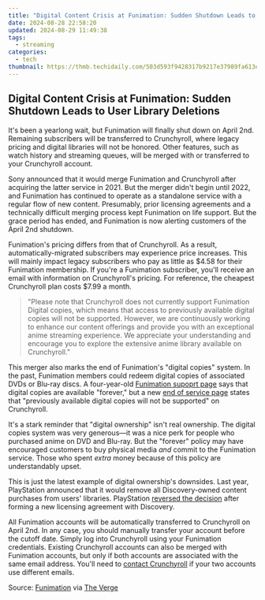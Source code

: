 ```yaml
---
title: "Digital Content Crisis at Funimation: Sudden Shutdown Leads to User Library Deletions"
date: 2024-08-28 22:58:20
updated: 2024-08-29 11:49:38
tags:
  - streaming
categories:
  - tech
thumbnail: https://thmb.techidaily.com/503d593f9428317b9217e37989fa613e5c3305adb6e8017e4b8755b0efa649e5.png
---
```


## Digital Content Crisis at Funimation: Sudden Shutdown Leads to User Library Deletions

It's been a yearlong wait, but Funimation will finally shut down on April 2nd. Remaining subscribers will be transferred to Crunchyroll, where legacy pricing and digital libraries will not be honored. Other features, such as watch history and streaming queues, will be merged with or transferred to your Crunchyroll account.

 Sony announced that it would merge Funimation and Crunchyroll after acquiring the latter service in 2021\. But the merger didn't begin until 2022, and Funimation has continued to operate as a standalone service with a regular flow of new content. Presumably, prior licensing agreements and a technically difficult merging process kept Funimation on life support. But the grace period has ended, and Funimation is now alerting customers of the April 2nd shutdown.

 Funimation's pricing differs from that of Crunchyroll. As a result, automatically-migrated subscribers may experience price increases. This will mainly impact legacy subscribers who pay as little as $4.58 for their Funimation membership. If you're a Funimation subscriber, you'll receive an email with information on Crunchyroll's pricing. For reference, the cheapest Crunchyroll plan costs $7.99 a month.

> "Please note that Crunchyroll does not currently support Funimation Digital copies, which means that access to previously available digital copies will not be supported. However, we are continuously working to enhance our content offerings and provide you with an exceptional anime streaming experience. We appreciate your understanding and encourage you to explore the extensive anime library available on Crunchyroll."

 This merger also marks the end of Funimation's "digital copies" system. In the past, Funimation members could redeem digital copies of associated DVDs or Blu-ray discs. A four-year-old [Funimation supoprt page](https://help.funimation.com/hc/en-us/articles/360046822091-How-long-do-I-get-to-keep-streaming-the-Digital-Copy-videos) says that digital copies are available "forever," but a new [end of service page](https://help.funimation.com/hc/en-us/articles/23103586580244-Funimation-End-of-services) states that "previously available digital copies will not be supported" on Crunchyroll.

 It's a stark reminder that "digital ownership" isn't real ownership. The digital copies system was very generous—it was a nice perk for people who purchased anime on DVD and Blu-ray. But the "forever" policy may have encouraged customers to buy physical media _and_ commit to the Funimation service. Those who spent _extra_ money because of this policy are understandably upset.

 This is just the latest example of digital ownership's downsides. Last year, PlayStation announced that it would remove all Discovery-owned content purchases from users' libraries. PlayStation [reversed the decision](https://vp-tips.techidaily.com/updated-from-picture-to-paragraph-text-on-windows-and-mac-photos-for-2024/) after forming a new licensing agreement with Discovery.

 All Funimation accounts will be automatically transferred to Crunchyroll on April 2nd. In any case, you should manually transfer your account before the cutoff date. Simply log into Crunchyroll using your Funimation credentials. Existing Crunchyroll accounts can also be merged with Funimation accounts, but only if both accounts are associated with the same email address. You'll need to [contact Crunchyroll](https://help.crunchyroll.com/hc/en-us/requests/new) if your two accounts use different emails.

 Source: [Funimation](https://help.funimation.com/hc/en-us/articles/23103586580244-Funimation-End-of-services) via [The Verge](https://www.theverge.com/2024/2/8/24065940/funimation-shutdown-crunchyroll-digital-library)

<ins class="adsbygoogle"
     style="display:block"
     data-ad-format="autorelaxed"
     data-ad-client="ca-pub-7571918770474297"
     data-ad-slot="1223367746"></ins>



<ins class="adsbygoogle"
     style="display:block"
     data-ad-client="ca-pub-7571918770474297"
     data-ad-slot="8358498916"
     data-ad-format="auto"
     data-full-width-responsive="true"></ins>

